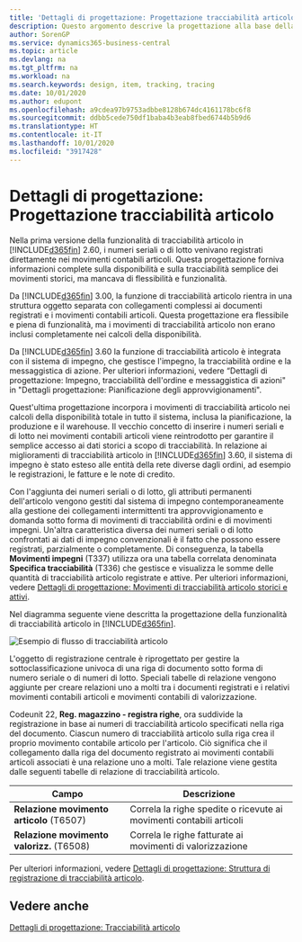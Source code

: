 ```yaml
---
title: 'Dettagli di progettazione: Progettazione tracciabilità articolo | Microsoft Docs'
description: Questo argomento descrive la progettazione alla base della tracciabilità articolo in Business Central.
author: SorenGP
ms.service: dynamics365-business-central
ms.topic: article
ms.devlang: na
ms.tgt_pltfrm: na
ms.workload: na
ms.search.keywords: design, item, tracking, tracing
ms.date: 10/01/2020
ms.author: edupont
ms.openlocfilehash: a9cdea97b9753adbbe8128b674dc4161178bc6f8
ms.sourcegitcommit: ddbb5cede750df1baba4b3eab8fbed6744b5b9d6
ms.translationtype: HT
ms.contentlocale: it-IT
ms.lasthandoff: 10/01/2020
ms.locfileid: "3917428"
---
```

# <a name="design-details-item-tracking-design"></a>Dettagli di progettazione: Progettazione tracciabilità articolo
Nella prima versione della funzionalità di tracciabilità articolo in [!INCLUDE[d365fin](includes/d365fin_md.md)] 2.60, i numeri seriali o di lotto venivano registrati direttamente nei movimenti contabili articoli. Questa progettazione forniva informazioni complete sulla disponibilità e sulla tracciabilità semplice dei movimenti storici, ma mancava di flessibilità e funzionalità.  

Da [!INCLUDE[d365fin](includes/d365fin_md.md)] 3.00, la funzione di tracciabilità articolo rientra in una struttura oggetto separata con collegamenti complessi ai documenti registrati e i movimenti contabili articoli. Questa progettazione era flessibile e piena di funzionalità, ma i movimenti di tracciabilità articolo non erano inclusi completamente nei calcoli della disponibilità.  

Da [!INCLUDE[d365fin](includes/d365fin_md.md)] 3.60 la funzione di tracciabilità articolo è integrata con il sistema di impegno, che gestisce l'impegno, la tracciabilità ordine e la messaggistica di azione. Per ulteriori informazioni, vedere “Dettagli di progettazione: Impegno, tracciabilità dell'ordine e messaggistica di azioni" in "Dettagli progettazione: Pianificazione degli approvvigionamenti".  

Quest'ultima progettazione incorpora i movimenti di tracciabilità articolo nei calcoli della disponibilità totale in tutto il sistema, inclusa la pianificazione, la produzione e il warehouse. Il vecchio concetto di inserire i numeri seriali e di lotto nei movimenti contabili articoli viene reintrodotto per garantire il semplice accesso ai dati storici a scopo di tracciabilità. In relazione ai miglioramenti di tracciabilità articolo in [!INCLUDE[d365fin](includes/d365fin_md.md)] 3.60, il sistema di impegno è stato esteso alle entità della rete diverse dagli ordini, ad esempio le registrazioni, le fatture e le note di credito.  

Con l'aggiunta dei numeri seriali o di lotto, gli attributi permanenti dell'articolo vengono gestiti dal sistema di impegno contemporaneamente alla gestione dei collegamenti intermittenti tra approvvigionamento e domanda sotto forma di movimenti di tracciabilità ordini e di movimenti impegni. Un'altra caratteristica diversa dei numeri seriali o di lotto confrontati ai dati di impegno convenzionali è il fatto che possono essere registrati, parzialmente o completamente. Di conseguenza, la tabella **Movimenti impegni** (T337) utilizza ora una tabella correlata denominata **Specifica tracciabilità** (T336) che gestisce e visualizza le somme delle quantità di tracciabilità articolo registrate e attive. Per ulteriori informazioni, vedere [Dettagli di progettazione: Movimenti di tracciabilità articolo storici e attivi](design-details-active-versus-historic-item-tracking-entries.md).  

Nel diagramma seguente viene descritta la progettazione della funzionalità di tracciabilità articolo in [!INCLUDE[d365fin](includes/d365fin_md.md)].  

![Esempio di flusso di tracciabilità articolo](media/design_details_item_tracking_design.png "Esempio di flusso di tracciabilità articolo")  

L'oggetto di registrazione centrale è riprogettato per gestire la sottoclassificazione univoca di una riga di documento sotto forma di numero seriale o di numeri di lotto. Speciali tabelle di relazione vengono aggiunte per creare relazioni uno a molti tra i documenti registrati e i relativi movimenti contabili articoli e movimenti contabili di valorizzazione.  

Codeunit 22, **Reg. magazzino - registra righe**, ora suddivide la registrazione in base ai numeri di tracciabilità articolo specificati nella riga del documento. Ciascun numero di tracciabilità articolo sulla riga crea il proprio movimento contabile articolo per l'articolo. Ciò significa che il collegamento dalla riga del documento registrato ai movimenti contabili articoli associati è una relazione uno a molti. Tale relazione viene gestita dalle seguenti tabelle di relazione di tracciabilità articolo.  

|Campo|Descrizione|  
|---------------|---------------------------------------|  
|**Relazione movimento articolo** (T6507)|Correla la righe spedite o ricevute ai movimenti contabili articoli|  
|**Relazione movimento valorizz.** (T6508)|Correla le righe fatturate ai movimenti di valorizzazione|  

Per ulteriori informazioni, vedere [Dettagli di progettazione: Struttura di registrazione di tracciabilità articolo](design-details-item-tracking-posting-structure.md).  

## <a name="see-also"></a>Vedere anche  
[Dettagli di progettazione: Tracciabilità articolo](design-details-item-tracking.md)
